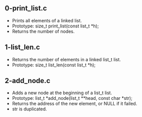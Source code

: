 ## 0-print_list.c
- Prints all elements of a linked list.
- Prototype: size_t print_list(const list_t *h);
- Returns the number of nodes.
## 1-list_len.c
- Returns the number of elements in a linked list_t list.
- Prototype: size_t list_len(const list_t *h);
## 2-add_node.c
- Adds a new node at the beginning of a list_t list.
- Prototype: list_t *add_node(list_t **head, const char *str);
- Returns the address of the new element, or NULL if it failed.
- str is duplicated.
